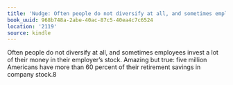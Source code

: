 ```yaml
---
title: 'Nudge: Often people do not diversify at all, and sometimes employee…'
book_uuid: 968b748a-2abe-40ac-87c5-40ea4c7c6524
location: '2119'
source: kindle
---
```


Often people do not diversify at all, and sometimes employees invest a lot of their money in their employer’s stock. Amazing but true: five million Americans have more than 60 percent of their retirement savings in company stock.8